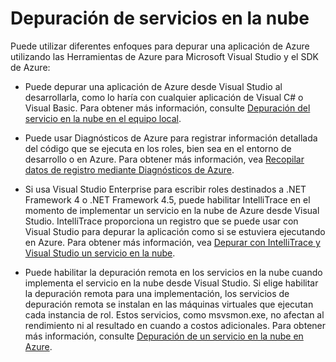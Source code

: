 <properties 
   pageTitle="Depuración de Servicios en la nube de Azure | Microsoft Azure"
   description="Depuración de Servicios en la nube de Azure"
   services="visual-studio-online"
   documentationCenter="n/a"
   authors="TomArcher"
   manager="douge"
   editor="" />
<tags 
   ms.service="visual-studio-online"
   ms.devlang="multiple"
   ms.topic="article"
   ms.tgt_pltfrm="multiple"
   ms.workload="na"
   ms.date="12/17/2015"
   ms.author="tarcher" />

# Depuración de servicios en la nube

Puede utilizar diferentes enfoques para depurar una aplicación de Azure utilizando las Herramientas de Azure para Microsoft Visual Studio y el SDK de Azure:

- Puede depurar una aplicación de Azure desde Visual Studio al desarrollarla, como lo haría con cualquier aplicación de Visual C# o Visual Basic. Para obtener más información, consulte [Depuración del servicio en la nube en el equipo local](vs-azure-tools-debug-cloud-services-virtual-machines.md#debug-your-cloud-service-on-your-local-computer).

- Puede usar Diagnósticos de Azure para registrar información detallada del código que se ejecuta en los roles, bien sea en el entorno de desarrollo o en Azure. Para obtener más información, vea [Recopilar datos de registro mediante Diagnósticos de Azure](http://go.microsoft.com/fwlink/p/?LinkId=400450).

- Si usa Visual Studio Enterprise para escribir roles destinados a .NET Framework 4 o .NET Framework 4.5, puede habilitar IntelliTrace en el momento de implementar un servicio en la nube de Azure desde Visual Studio. IntelliTrace proporciona un registro que se puede usar con Visual Studio para depurar la aplicación como si se estuviera ejecutando en Azure. Para obtener más información, vea [Depurar con IntelliTrace y Visual Studio un servicio en la nube](http://go.microsoft.com/fwlink/p/?LinkId=623016).

- Puede habilitar la depuración remota en los servicios en la nube cuando implementa el servicio en la nube desde Visual Studio. Si elige habilitar la depuración remota para una implementación, los servicios de depuración remota se instalan en las máquinas virtuales que ejecutan cada instancia de rol. Estos servicios, como msvsmon.exe, no afectan al rendimiento ni al resultado en cuando a costos adicionales. Para obtener más información, consulte [Depuración de un servicio en la nube en Azure](vs-azure-tools-debug-cloud-services-virtual-machines.md#debug-a-cloud-service-in-azure).

<!---HONumber=AcomDC_1223_2015-->